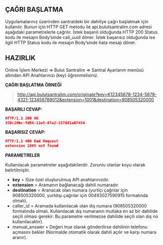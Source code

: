 **ÇAĞRI BAŞLATMA**
----
  Uygulamalarınız üzerinden santraldeki bir dahiliye çağrı başlatmak için kullanılır. Bunun için HTTP GET metodu ile api.bulutsantralim.com adresi aşağıdaki parametrelerle çağrılır. İstek başarılı olduğunda HTTP 200 Status kodu ile mesajın Body’sinde call_uuid döner. İstek başarısız olduğunda ise ilgili HTTP Status kodu ile mesajın Body’sinde hata mesajı döner.

**HAZIRLIK**
----
  Online İşlem Merkezi => Bulut Santralim => Santral Ayarlarım menüsü altından API Anahtarınızı (key) öğrenmelisiniz.
  
**ÇAĞRI BAŞLATMA ÖRNEĞİ**

>http://api.bulutsantralim.com/originate?key=K12345678-1234-5678-4321-123456789012&extension=1001&destination=908505320000

**BAŞARILI CEVAP:**

```json
HTTP/1.1 200 OK 
358c20bc-fd86-11e5-87a2-157d41a07454
```
**BAŞARISIZ CEVAP:**

```json
HTTP/1.1 400 Bad Request 
extension 1005 not found
```
**PARAMETRELER** 

Kullanılacak parametreler aşağıdakilerdir. Zorunlu olanlar koyu olarak belirtilmiştir. 
  * **key** = Size özel oluşturulmuş API anahtarınızdır. 
  * **extension** = Aramanın bağlanacağı dahili numaradır.
  * **destination** = Aranacak olan numara (yurtiçi çağrılar için 908505320000, yurtdışı çağrılar için 00493027590915 formatında olmalı).
  * caller_id = Aramada kullanılacak olan dış numara (908505320000 formatında olmalı. Kullanılacak dış numaranın mutlaka en az bir           dahilide seçili olması gerekir. Bu parametre verilmezse dahilide seçili olan dış no kullanılacaktır).
  * manual_answer = Değeri true olarak gönderilirse dahilinin telefonu açmasını bekler (Normalde otomatik olarak dahili açılır ve karşı    numara aranır).
